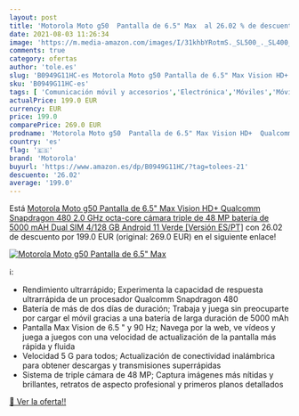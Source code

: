 ```yaml
---
layout: post
title: 'Motorola Moto g50  Pantalla de 6.5" Max  al 26.02 % de descuento'
date: 2021-08-03 11:26:34
image: 'https://m.media-amazon.com/images/I/31khbYRotmS._SL500_._SL400_.jpg'
comments: true
category: ofertas
author: 'tole.es'
slug: 'B0949G11HC-es Motorola Moto g50 Pantalla de 6.5" Max Vision HD+ Qualcomm...'
sku: 'B0949G11HC-es'
tags: [ 'Comunicación móvil y accesorios','Electrónica','Móviles','Móviles y smartphones libres','android','motorola', ]
actualPrice: 199.0 EUR
currency: EUR
price: 199.0
comparePrice: 269.0 EUR
prodname: 'Motorola Moto g50  Pantalla de 6.5" Max Vision HD+  Qualcomm Snapdragon 480 2.0 GHz octa-core  cámara triple de 48 MP  batería de 5000 mAH  Dual SIM  4/128 GB  Android 11   Verde [Versión ES/PT]'
country: 'es'
flag: '🇪🇸'
brand: 'Motorola'
buyurl: 'https://www.amazon.es/dp/B0949G11HC/?tag=tolees-21'
descuento: '26.02'
average: '199.0'
---
```


Está [Motorola Moto g50  Pantalla de 6.5" Max Vision HD+  Qualcomm Snapdragon 480 2.0 GHz octa-core  cámara triple de 48 MP  batería de 5000 mAH  Dual SIM  4/128 GB  Android 11   Verde [Versión ES/PT]](https://www.amazon.es/dp/B0949G11HC/?tag=tolees-21) con 26.02 de descuento por 199.0 EUR (original: 269.0 EUR) en el siguiente enlace!

[![Motorola Moto g50  Pantalla de 6.5" Max ](https://m.media-amazon.com/images/I/31khbYRotmS._SL500_._SL400_.jpg)](https://www.amazon.es/dp/B0949G11HC/?tag=tolees-21)

ℹ️:

- Rendimiento ultrarrápido; Experimenta la capacidad de respuesta ultrarrápida de un procesador Qualcomm Snapdragon 480
- Batería de más de dos días de duración; Trabaja y juega sin preocuparte por cargar el móvil gracias a una batería de larga duración de 5000 mAh
- Pantalla Max Vision de 6.5 " y 90 Hz; Navega por la web, ve vídeos y juega a juegos con una velocidad de actualización de la pantalla más rápida y fluida
- Velocidad 5 G para todos; Actualización de conectividad inalámbrica para obtener descargas y transmisiones superrápidas
- Sistema de triple cámara de 48 MP; Captura imágenes más nítidas y brillantes, retratos de aspecto profesional y primeros planos detallados

[🛒 Ver la oferta!!](https://www.amazon.es/dp/B0949G11HC/?tag=tolees-21)
